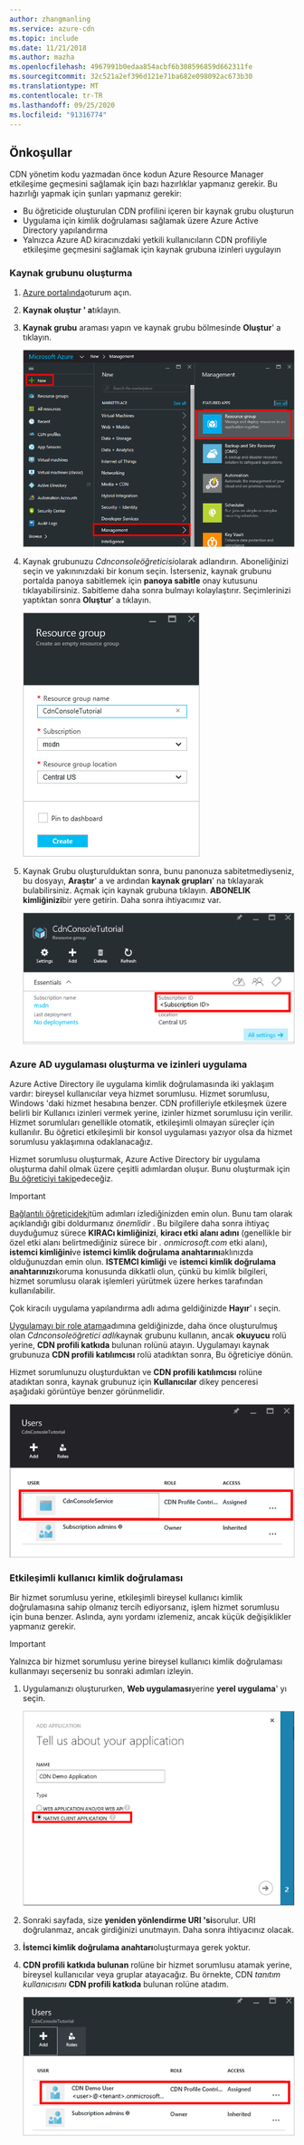 ```yaml
---
author: zhangmanling
ms.service: azure-cdn
ms.topic: include
ms.date: 11/21/2018
ms.author: mazha
ms.openlocfilehash: 4967991b0edaa854acbf6b308596859d662311fe
ms.sourcegitcommit: 32c521a2ef396d121e71ba682e098092ac673b30
ms.translationtype: MT
ms.contentlocale: tr-TR
ms.lasthandoff: 09/25/2020
ms.locfileid: "91316774"
---
```

## <a name="prerequisites"></a>Önkoşullar
CDN yönetim kodu yazmadan önce kodun Azure Resource Manager etkileşime geçmesini sağlamak için bazı hazırlıklar yapmanız gerekir. Bu hazırlığı yapmak için şunları yapmanız gerekir:

* Bu öğreticide oluşturulan CDN profilini içeren bir kaynak grubu oluşturun
* Uygulama için kimlik doğrulaması sağlamak üzere Azure Active Directory yapılandırma
* Yalnızca Azure AD kiracınızdaki yetkili kullanıcıların CDN profiliyle etkileşime geçmesini sağlamak için kaynak grubuna izinleri uygulayın

### <a name="creating-the-resource-group"></a>Kaynak grubunu oluşturma
1. [Azure portalında](https://portal.azure.com)oturum açın.
2. **Kaynak oluştur ' a**tıklayın.
3. **Kaynak grubu** araması yapın ve kaynak grubu bölmesinde **Oluştur**' a tıklayın.

    ![Yeni bir kaynak grubu oluşturma](./media/cdn-app-dev-prep/cdn-new-rg-1-include.png)
3. Kaynak grubunuzu *Cdnconsoleöğreticisi*olarak adlandırın.  Aboneliğinizi seçin ve yakınınızdaki bir konum seçin.  İsterseniz, kaynak grubunu portalda panoya sabitlemek için **panoya sabitle** onay kutusunu tıklayabilirsiniz.  Sabitleme daha sonra bulmayı kolaylaştırır.  Seçimlerinizi yaptıktan sonra **Oluştur**' a tıklayın.

    ![Kaynak grubu iletişim kutusunun ekran görüntüsü.](./media/cdn-app-dev-prep/cdn-new-rg-2-include.png)
4. Kaynak Grubu oluşturulduktan sonra, bunu panonuza sabitetmediyseniz, bu dosyayı, **Araştır**' a ve ardından **kaynak grupları**' na tıklayarak bulabilirsiniz.  Açmak için kaynak grubuna tıklayın.  **ABONELIK kimliğinizi**bir yere getirin. Daha sonra ihtiyacımız var.

    ![C D N konsol öğreticisi bölümünün ekran görüntüsü.](./media/cdn-app-dev-prep/cdn-subscription-id-include.png)

### <a name="creating-the-azure-ad-application-and-applying-permissions"></a>Azure AD uygulaması oluşturma ve izinleri uygulama
Azure Active Directory ile uygulama kimlik doğrulamasında iki yaklaşım vardır: bireysel kullanıcılar veya hizmet sorumlusu. Hizmet sorumlusu, Windows 'daki hizmet hesabına benzer.  CDN profilleriyle etkileşmek üzere belirli bir Kullanıcı izinleri vermek yerine, izinler hizmet sorumlusu için verilir.  Hizmet sorumluları genellikle otomatik, etkileşimli olmayan süreçler için kullanılır.  Bu öğretici etkileşimli bir konsol uygulaması yazıyor olsa da hizmet sorumlusu yaklaşımına odaklanacağız.

Hizmet sorumlusu oluşturmak, Azure Active Directory bir uygulama oluşturma dahil olmak üzere çeşitli adımlardan oluşur.  Bunu oluşturmak için [Bu öğreticiyi takip](../articles/active-directory/develop/howto-create-service-principal-portal.md)edeceğiz.

> [!IMPORTANT]
> [Bağlantılı öğreticideki](../articles/active-directory/develop/howto-create-service-principal-portal.md)tüm adımları izlediğinizden emin olun.  Bunu tam olarak açıklandığı gibi doldurmanız *önemlidir* .  Bu bilgilere daha sonra ihtiyaç duyduğumuz sürece **KIRACı kimliğinizi**, **kiracı etki alanı adını** (genellikle bir özel etki alanı belirtmediğiniz sürece bir *. onmicrosoft.com* etki alanı), **istemci kimliğini**ve **istemci kimlik doğrulama anahtarını**aklınızda olduğunuzdan emin olun.  **ISTEMCI kimliği** ve **istemci kimlik doğrulama anahtarınızı**koruma konusunda dikkatli olun, çünkü bu kimlik bilgileri, hizmet sorumlusu olarak işlemleri yürütmek üzere herkes tarafından kullanılabilir.
>
> Çok kiracılı uygulama yapılandırma adlı adıma geldiğinizde **Hayır**' ı seçin.
>
> [Uygulamayı bir role atama](../articles/active-directory/develop/howto-create-service-principal-portal.md#assign-a-role-to-the-application)adımına geldiğinizde, daha önce oluşturulmuş olan *Cdnconsoleöğretici adlı*kaynak grubunu kullanın, ancak **okuyucu** rolü yerine, **CDN profili katkıda** bulunan rolünü atayın.  Uygulamayı kaynak grubunuza **CDN profili katılımcısı** rolü atadıktan sonra, Bu öğreticiye dönün. 
>
>

Hizmet sorumlunuzu oluşturduktan ve **CDN profili katılımcısı** rolüne atadıktan sonra, kaynak grubunuz için **Kullanıcılar** dikey penceresi aşağıdaki görüntüye benzer görünmelidir.

![Kullanıcılar dikey penceresi](./media/cdn-app-dev-prep/cdn-service-principal-include.png)

### <a name="interactive-user-authentication"></a>Etkileşimli kullanıcı kimlik doğrulaması
Bir hizmet sorumlusu yerine, etkileşimli bireysel kullanıcı kimlik doğrulamasına sahip olmanız tercih ediyorsanız, işlem hizmet sorumlusu için buna benzer.  Aslında, aynı yordamı izlemeniz, ancak küçük değişiklikler yapmanız gerekir.

> [!IMPORTANT]
> Yalnızca bir hizmet sorumlusu yerine bireysel kullanıcı kimlik doğrulaması kullanmayı seçerseniz bu sonraki adımları izleyin.
>
>

1. Uygulamanızı oluştururken, **Web uygulaması**yerine **yerel uygulama**' yı seçin.

    ![Yerel uygulama](./media/cdn-app-dev-prep/cdn-native-application-include.png)
2. Sonraki sayfada, size **yeniden yönlendirme URI 'si**sorulur.  URI doğrulanmaz, ancak girdiğinizi unutmayın. Daha sonra ihtiyacınız olacak.
3. **İstemci kimlik doğrulama anahtarı**oluşturmaya gerek yoktur.
4. **CDN profili katkıda bulunan** rolüne bir hizmet sorumlusu atamak yerine, bireysel kullanıcılar veya gruplar atayacağız.  Bu örnekte, CDN  *tanıtım kullanıcısını* **CDN profili katkıda** bulunan rolüne atadım.  

    ![Bireysel kullanıcı erişimi](./media/cdn-app-dev-prep/cdn-aad-user-include.png)
